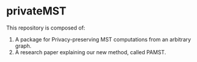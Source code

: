 # privateMST
This repository is composed of:
1. A package for Privacy-preserving MST computations from an arbitrary graph.
2. A research paper explaining our new method, called PAMST.
